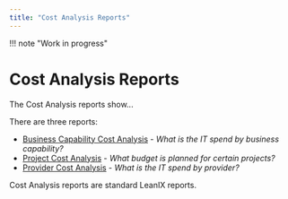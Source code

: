 ```yaml
---
title: "Cost Analysis Reports"
---
```


!!! note "Work in progress"
    
# Cost Analysis Reports

The Cost Analysis reports show... 

There are three reports: 

- [Business Capability Cost Analysis](business-capability-cost-report.md) - *What is the IT spend by business capability?*
- [Project Cost Analysis](project-cost-report.md) - *What budget is planned for certain projects?*
- [Provider Cost Analysis](provider-cost-report.md) - *What is the IT spend by provider?*

Cost Analysis reports are standard LeanIX reports.

